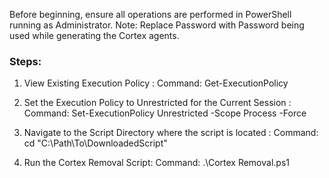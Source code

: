 Before beginning, ensure all operations are performed in PowerShell running as Administrator. 
Note: Replace Password with Password being used while generating the Cortex agents.

### Steps:

1. View Existing Execution Policy :
Command: Get-ExecutionPolicy

2. Set the Execution Policy to Unrestricted for the Current Session :
Command: Set-ExecutionPolicy Unrestricted -Scope Process -Force

3. Navigate to the Script Directory where the script is located :
Command: cd "C:\Path\To\DownloadedScript"

4. Run the Cortex Removal Script:
Command: .\Cortex Removal.ps1
